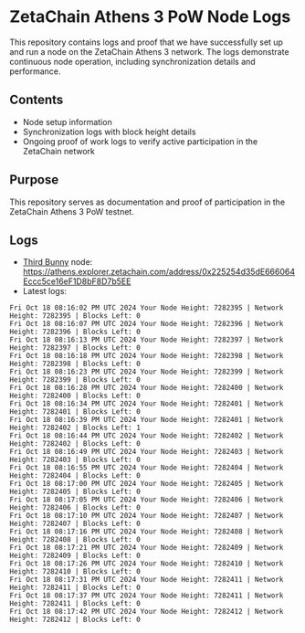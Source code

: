 # ZetaChain Athens 3 PoW Node Logs
This repository contains logs and proof that we have successfully set up and run a node on the ZetaChain Athens 3 network. The logs demonstrate continuous node operation, including synchronization details and performance.

## Contents
- Node setup information
- Synchronization logs with block height details
- Ongoing proof of work logs to verify active participation in the ZetaChain network

## Purpose
This repository serves as documentation and proof of participation in the ZetaChain Athens 3 PoW testnet.

## Logs

- [Third Bunny](https://thirdbunny.xyz/) node: https://athens.explorer.zetachain.com/address/0x225254d35dE666064Eccc5ce16eF1D8bF8D7b5EE
- Latest logs:
```
Fri Oct 18 08:16:02 PM UTC 2024 Your Node Height: 7282395 | Network Height: 7282395 | Blocks Left: 0
Fri Oct 18 08:16:07 PM UTC 2024 Your Node Height: 7282396 | Network Height: 7282396 | Blocks Left: 0
Fri Oct 18 08:16:13 PM UTC 2024 Your Node Height: 7282397 | Network Height: 7282397 | Blocks Left: 0
Fri Oct 18 08:16:18 PM UTC 2024 Your Node Height: 7282398 | Network Height: 7282398 | Blocks Left: 0
Fri Oct 18 08:16:23 PM UTC 2024 Your Node Height: 7282399 | Network Height: 7282399 | Blocks Left: 0
Fri Oct 18 08:16:28 PM UTC 2024 Your Node Height: 7282400 | Network Height: 7282400 | Blocks Left: 0
Fri Oct 18 08:16:34 PM UTC 2024 Your Node Height: 7282401 | Network Height: 7282401 | Blocks Left: 0
Fri Oct 18 08:16:39 PM UTC 2024 Your Node Height: 7282401 | Network Height: 7282402 | Blocks Left: 1
Fri Oct 18 08:16:44 PM UTC 2024 Your Node Height: 7282402 | Network Height: 7282402 | Blocks Left: 0
Fri Oct 18 08:16:49 PM UTC 2024 Your Node Height: 7282403 | Network Height: 7282403 | Blocks Left: 0
Fri Oct 18 08:16:55 PM UTC 2024 Your Node Height: 7282404 | Network Height: 7282404 | Blocks Left: 0
Fri Oct 18 08:17:00 PM UTC 2024 Your Node Height: 7282405 | Network Height: 7282405 | Blocks Left: 0
Fri Oct 18 08:17:05 PM UTC 2024 Your Node Height: 7282406 | Network Height: 7282406 | Blocks Left: 0
Fri Oct 18 08:17:10 PM UTC 2024 Your Node Height: 7282407 | Network Height: 7282407 | Blocks Left: 0
Fri Oct 18 08:17:16 PM UTC 2024 Your Node Height: 7282408 | Network Height: 7282408 | Blocks Left: 0
Fri Oct 18 08:17:21 PM UTC 2024 Your Node Height: 7282409 | Network Height: 7282409 | Blocks Left: 0
Fri Oct 18 08:17:26 PM UTC 2024 Your Node Height: 7282410 | Network Height: 7282410 | Blocks Left: 0
Fri Oct 18 08:17:31 PM UTC 2024 Your Node Height: 7282411 | Network Height: 7282411 | Blocks Left: 0
Fri Oct 18 08:17:37 PM UTC 2024 Your Node Height: 7282411 | Network Height: 7282411 | Blocks Left: 0
Fri Oct 18 08:17:42 PM UTC 2024 Your Node Height: 7282412 | Network Height: 7282412 | Blocks Left: 0
```
